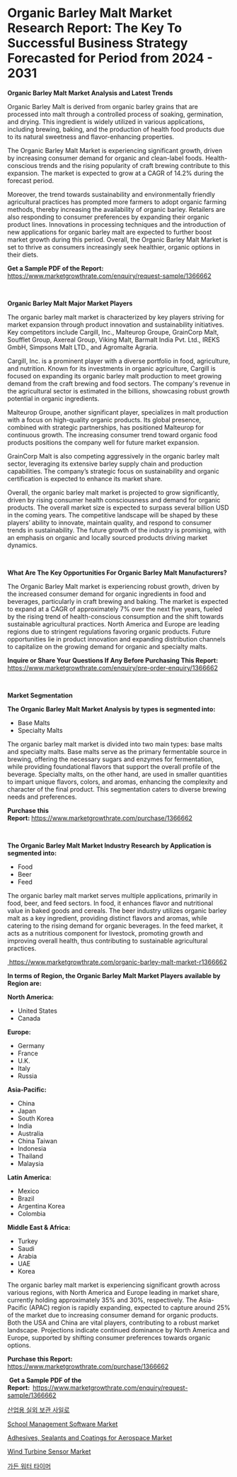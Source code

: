 <p><h1>Organic Barley Malt Market Research Report: The Key To Successful Business Strategy Forecasted for Period from 2024 - 2031</h1></p><p><strong>Organic Barley Malt Market Analysis and Latest Trends</strong></p>
<p><p>Organic Barley Malt is derived from organic barley grains that are processed into malt through a controlled process of soaking, germination, and drying. This ingredient is widely utilized in various applications, including brewing, baking, and the production of health food products due to its natural sweetness and flavor-enhancing properties.</p><p>The Organic Barley Malt Market is experiencing significant growth, driven by increasing consumer demand for organic and clean-label foods. Health-conscious trends and the rising popularity of craft brewing contribute to this expansion. The market is expected to grow at a CAGR of 14.2% during the forecast period. </p><p>Moreover, the trend towards sustainability and environmentally friendly agricultural practices has prompted more farmers to adopt organic farming methods, thereby increasing the availability of organic barley. Retailers are also responding to consumer preferences by expanding their organic product lines. Innovations in processing techniques and the introduction of new applications for organic barley malt are expected to further boost market growth during this period. Overall, the Organic Barley Malt Market is set to thrive as consumers increasingly seek healthier, organic options in their diets.</p></p>
<p><strong>Get a Sample PDF of the Report:&nbsp;</strong> <a href="https://www.marketgrowthrate.com/enquiry/request-sample/1366662">https://www.marketgrowthrate.com/enquiry/request-sample/1366662</a></p>
<p>&nbsp;</p>
<p><strong>Organic Barley Malt Major Market Players</strong></p>
<p><p>The organic barley malt market is characterized by key players striving for market expansion through product innovation and sustainability initiatives. Key competitors include Cargill, Inc., Malteurop Groupe, GrainCorp Malt, Soufflet Group, Axereal Group, Viking Malt, Barmalt India Pvt. Ltd., IREKS GmbH, Simpsons Malt LTD., and Agromalte Agraria.</p><p>Cargill, Inc. is a prominent player with a diverse portfolio in food, agriculture, and nutrition. Known for its investments in organic agriculture, Cargill is focused on expanding its organic barley malt production to meet growing demand from the craft brewing and food sectors. The company's revenue in the agricultural sector is estimated in the billions, showcasing robust growth potential in organic ingredients.</p><p>Malteurop Groupe, another significant player, specializes in malt production with a focus on high-quality organic products. Its global presence, combined with strategic partnerships, has positioned Malteurop for continuous growth. The increasing consumer trend toward organic food products positions the company well for future market expansion.</p><p>GrainCorp Malt is also competing aggressively in the organic barley malt sector, leveraging its extensive barley supply chain and production capabilities. The company’s strategic focus on sustainability and organic certification is expected to enhance its market share.</p><p>Overall, the organic barley malt market is projected to grow significantly, driven by rising consumer health consciousness and demand for organic products. The overall market size is expected to surpass several billion USD in the coming years. The competitive landscape will be shaped by these players’ ability to innovate, maintain quality, and respond to consumer trends in sustainability. The future growth of the industry is promising, with an emphasis on organic and locally sourced products driving market dynamics.</p></p>
<p>&nbsp;</p>
<p><strong>What Are The Key Opportunities For Organic Barley Malt Manufacturers?</strong></p>
<p><p>The Organic Barley Malt market is experiencing robust growth, driven by the increased consumer demand for organic ingredients in food and beverages, particularly in craft brewing and baking. The market is expected to expand at a CAGR of approximately 7% over the next five years, fueled by the rising trend of health-conscious consumption and the shift towards sustainable agricultural practices. North America and Europe are leading regions due to stringent regulations favoring organic products. Future opportunities lie in product innovation and expanding distribution channels to capitalize on the growing demand for organic and specialty malts.</p></p>
<p><strong>Inquire or Share Your Questions If Any Before Purchasing This Report:</strong> <a href="https://www.marketgrowthrate.com/enquiry/pre-order-enquiry/1366662">https://www.marketgrowthrate.com/enquiry/pre-order-enquiry/1366662</a></p>
<p>&nbsp;</p>
<p><strong>Market Segmentation</strong></p>
<p><strong>The Organic Barley Malt Market Analysis by types is segmented into:</strong></p>
<p><ul><li>Base Malts</li><li>Specialty Malts</li></ul></p>
<p><p>The organic barley malt market is divided into two main types: base malts and specialty malts. Base malts serve as the primary fermentable source in brewing, offering the necessary sugars and enzymes for fermentation, while providing foundational flavors that support the overall profile of the beverage. Specialty malts, on the other hand, are used in smaller quantities to impart unique flavors, colors, and aromas, enhancing the complexity and character of the final product. This segmentation caters to diverse brewing needs and preferences.</p></p>
<p><strong>Purchase this Report:&nbsp;</strong><a href="https://www.marketgrowthrate.com/purchase/1366662">https://www.marketgrowthrate.com/purchase/1366662</a></p>
<p>&nbsp;</p>
<p><strong>The Organic Barley Malt Market Industry Research by Application is segmented into:</strong></p>
<p><ul><li>Food</li><li>Beer</li><li>Feed</li></ul></p>
<p><p>The organic barley malt market serves multiple applications, primarily in food, beer, and feed sectors. In food, it enhances flavor and nutritional value in baked goods and cereals. The beer industry utilizes organic barley malt as a key ingredient, providing distinct flavors and aromas, while catering to the rising demand for organic beverages. In the feed market, it acts as a nutritious component for livestock, promoting growth and improving overall health, thus contributing to sustainable agricultural practices.</p></p>
<p><a href="https://www.marketgrowthrate.com/organic-barley-malt-market-r1366662">&nbsp;https://www.marketgrowthrate.com/organic-barley-malt-market-r1366662</a></p>
<p><strong>In terms of Region, the Organic Barley Malt Market Players available by Region are:</strong></p>
<p>
    <p> <strong> North America: </strong>
        <ul>
            <li>United States</li>
            <li>Canada</li>
        </ul>
        </p> 
    <p> <strong> Europe: </strong>
        <ul>
            <li>Germany</li>
            <li>France</li>
            <li>U.K.</li>
            <li>Italy</li>
            <li>Russia</li>
        </ul>
        </p> 
    <p> <strong> Asia-Pacific: </strong>
        <ul>
            <li>China</li>
            <li>Japan</li>
            <li>South Korea</li>
            <li>India</li>
            <li>Australia</li>
            <li>China Taiwan</li>
            <li>Indonesia</li>
            <li>Thailand</li>
            <li>Malaysia</li>
        </ul>
        </p> 
    <p> <strong> Latin America: </strong>
        <ul>
            <li>Mexico</li>
            <li>Brazil</li>
            <li>Argentina Korea</li>
            <li>Colombia</li>
        </ul>
        </p> 
    <p> <strong> Middle East & Africa: </strong>
        <ul>
            <li>Turkey</li>
            <li>Saudi</li>
            <li>Arabia</li>
            <li>UAE</li>
            <li>Korea</li>
        </ul>
    </p>
    </p>
<p><p>The organic barley malt market is experiencing significant growth across various regions, with North America and Europe leading in market share, currently holding approximately 35% and 30%, respectively. The Asia-Pacific (APAC) region is rapidly expanding, expected to capture around 25% of the market due to increasing consumer demand for organic products. Both the USA and China are vital players, contributing to a robust market landscape. Projections indicate continued dominance by North America and Europe, supported by shifting consumer preferences towards organic options.</p></p>
<p><strong>Purchase this Report: </strong><a href="https://www.marketgrowthrate.com/purchase/1366662">https://www.marketgrowthrate.com/purchase/1366662</a></p>
<p>&nbsp;<strong>Get a Sample PDF of the Report:&nbsp;&nbsp;</strong><a href="https://www.marketgrowthrate.com/enquiry/request-sample/1366662">https://www.marketgrowthrate.com/enquiry/request-sample/1366662</a></p>
<p><strong></strong></p>
<p><p><a href="https://medium.com/@joespinka88967/%EA%B8%80%EB%A1%9C%EB%B2%8C-%EC%82%B0%EC%97%85%EC%9A%A9-%EC%95%BC%EC%99%B8-%EC%A0%80%EC%9E%A5-%EC%8B%A4%EB%A1%9C-%EC%8B%9C%EC%9E%A5-%EA%B8%B0%ED%9A%8C-%EB%B0%8F-2024%EB%85%84%EB%B6%80%ED%84%B0-2031%EB%85%84%EA%B9%8C%EC%A7%80%EC%9D%98-%EC%98%88%EC%B8%A1-d627d118a6a8">산업용 실외 보관 사일로</a></p><p><a href="https://www.linkedin.com/pulse/strategic-roadmap-global-school-management-software-market-aflyf?trackingId=y4Q8%2FIQYSt2Ldr03kGqhiA%3D%3D">School Management Software Market</a></p><p><a href="https://issuu.com/reportprime-2/docs/adhesives-sealants-and-coatings-for_4f7a007d8e60db">Adhesives, Sealants and Coatings for Aerospace Market</a></p><p><a href="https://github.com/YashRP12/Market-Research-Report-List-6/blob/main/wind-turbine-sensor-market.md">Wind Turbine Sensor Market</a></p><p><a href="https://medium.com/@joespinka88967/%ED%98%81%EC%8B%A0%EC%9D%98-%EB%AF%B8%EB%9E%98-%EA%B8%80%EB%A1%9C%EB%B2%8C-%EC%A0%95%EC%9B%90-%EB%AC%BC%ED%83%80%EC%9D%B4%EB%A8%B8-%EC%8B%9C%EC%9E%A5-%EC%84%B1%EC%9E%A5%EA%B3%BC-%EA%B8%B0%ED%9A%8C-2024-2031-26fce96c4560">가든 워터 타이머</a></p></p>